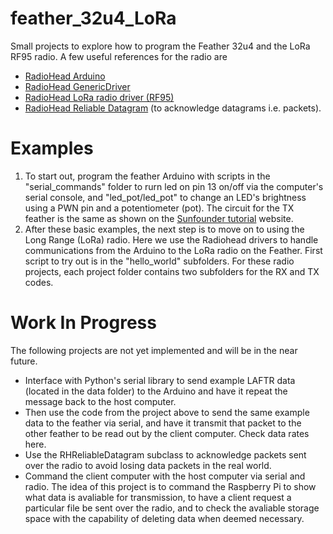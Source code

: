 # feather_32u4_LoRa

Small projects to explore how to program the Feather 32u4 and the LoRa RF95 
radio. A few useful references for the radio are
*   <a href="https://www.airspayce.com/mikem/arduino/RadioHead/">RadioHead Arduino</a>
*   <a href="https://www.airspayce.com/mikem/arduino/RadioHead/classRHGenericDriver.html">RadioHead GenericDriver</a>
*   <a href="https://www.airspayce.com/mikem/arduino/RadioHead/classRH__RF95.html">RadioHead LoRa radio driver (RF95)</a>
*   <a href="https://www.airspayce.com/mikem/arduino/RadioHead/classRHReliableDatagram.html">RadioHead Reliable Datagram</a> (to acknowledge datagrams i.e. packets).


# Examples
1.  To start out, program the feather Arduino with scripts in the 
    "serial_commands" folder to rurn led on pin 13 on/off via the computer's
    serial console, and "led_pot/led_pot" to change an LED's brightness using a
    PWN pin and a potentiometer (pot). The circuit for the TX feather is the same
    as shown on the 
    <a href="https://www.sunfounder.com/learn/Super-Kit-V2-0-for-Arduino/lesson-3-controlling-an-led-by-pwm-super-kit.html">Sunfounder tutorial</a> website.
2.  After these basic examples, the next step is to move on to using the Long
    Range (LoRa) radio. Here we use the Radiohead drivers to handle 
    communications from the Arduino to the LoRa radio on the Feather. First
    script to try out is in the "hello_world" subfolders. For these radio 
    projects, each project folder contains two subfolders for the RX and TX
    codes. 

# Work In Progress
The following projects are not yet implemented and will be in the near future.
*   Interface with Python's serial library to send example LAFTR data 
    (located in the data folder) to the Arduino and have it repeat the message
    back to the host computer.
*   Then use the code from the project above to send the same example data to 
    the feather via serial, and have it transmit that packet to the other 
    feather to be read out by the client computer. Check data rates here.
*   Use the RHReliableDatagram subclass to acknowledge packets sent over the 
    radio to avoid losing data packets in the real world.
*   Command the client computer with the host computer via serial and radio. The
    idea of this project is to command the Raspberry Pi to show what data is
    avaliable for transmission, to have a client request a particular file be
    sent over the radio, and to check the avaliable storage space with the
    capability of deleting data when deemed necessary.
